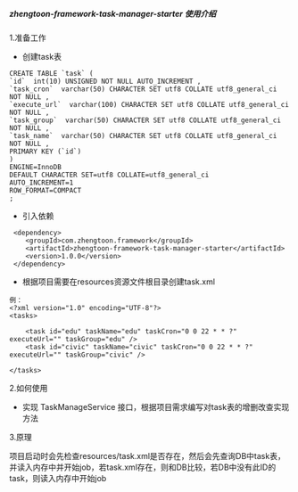 
##### zhengtoon-framework-task-manager-starter 使用介绍
1.准备工作
* 创建task表
````
CREATE TABLE `task` (
`id`  int(10) UNSIGNED NOT NULL AUTO_INCREMENT ,
`task_cron`  varchar(50) CHARACTER SET utf8 COLLATE utf8_general_ci NOT NULL ,
`execute_url`  varchar(100) CHARACTER SET utf8 COLLATE utf8_general_ci NOT NULL ,
`task_group`  varchar(50) CHARACTER SET utf8 COLLATE utf8_general_ci NOT NULL ,
`task_name`  varchar(50) CHARACTER SET utf8 COLLATE utf8_general_ci NOT NULL ,
PRIMARY KEY (`id`)
)
ENGINE=InnoDB
DEFAULT CHARACTER SET=utf8 COLLATE=utf8_general_ci
AUTO_INCREMENT=1
ROW_FORMAT=COMPACT
;
````
* 引入依赖
```
 <dependency>
    <groupId>com.zhengtoon.framework</groupId>
    <artifactId>zhengtoon-framework-task-manager-starter</artifactId>
    <version>1.0.0</version>
 </dependency>
```
* 根据项目需要在resources资源文件根目录创建task.xml

```
例：
<?xml version="1.0" encoding="UTF-8"?>
<tasks>
    
    <task id="edu" taskName="edu" taskCron="0 0 22 * * ?" executeUrl="" taskGroup="edu" />
    <task id="civic" taskName="civic" taskCron="0 0 22 * * ?" executeUrl="" taskGroup="civic" />
   
</tasks>
```

2.如何使用
* 实现 TaskManageService 接口，根据项目需求编写对task表的增删改查实现方法

3.原理

项目启动时会先检查resources/task.xml是否存在，然后会先查询DB中task表，并读入内存中并开始job，若task.xml存在，则和DB比较，若DB中没有此ID的task，则读入内存中开始job